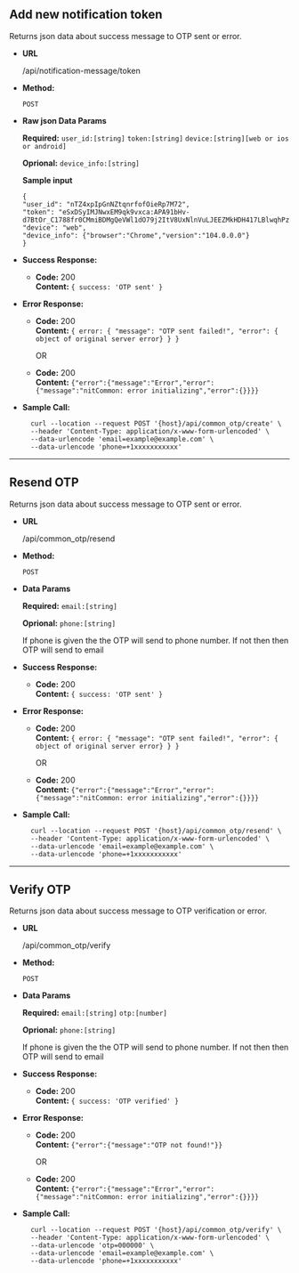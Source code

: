 **Add new notification token**
----
  Returns json data about success message to OTP sent or error.

* **URL**

  /api/notification-message/token

* **Method:**

  `POST`
  

* **Raw json Data Params**

    **Required:**
    `user_id:[string]`
    `token:[string]`
    `device:[string][web or ios or android]`

    **Oprional:**
    `device_info:[string]`

    **Sample input**
    ```
    {
    "user_id": "nTZ4xpIpGnNZtqnrfofOieRp7M72",
    "token": "eSxDSyIMJNwxEM9qk9vxca:APA91bHv-d7BtOr_C1788fr0CMmiBDMgQeVWl1dO79j2ItV8UxNlnVuLJEEZMkHDH417LBlwqhPzjAiloWGaWlu88KFZUJYbZ8VR2nIiL4EZpF5tod5iWdGnkwvKFMZStmwK_q5pi1Rg1",
    "device": "web",
    "device_info": {"browser":"Chrome","version":"104.0.0.0"}
    }
    ```

  

* **Success Response:**

  * **Code:** 200 <br />
    **Content:** `{ success: 'OTP sent' }`
 
* **Error Response:**

  * **Code:** 200  <br />
    **Content:** `{
                    error: {
                        "message": "OTP sent failed!",
                        "error": { object of original server error}
                    }
                }`

    OR 

  * **Code:** 200  <br />
    **Content:** `{"error":{"message":"Error","error":{"message":"nitCommon: error initializing","error":{}}}}`



* **Sample Call:**

  ```
    curl --location --request POST '{host}/api/common_otp/create' \
    --header 'Content-Type: application/x-www-form-urlencoded' \
    --data-urlencode 'email=example@example.com' \
    --data-urlencode 'phone=+1xxxxxxxxxxx'
  ```
----


**Resend OTP**
----
 Returns json data about success message to OTP sent or error.

* **URL**

  /api/common_otp/resend

* **Method:**

  `POST`
  

* **Data Params**

    **Required:**
    `email:[string]`

    **Oprional:**
    `phone:[string]`

  If phone is given the the OTP will send to phone number. If not then then OTP will send to email

* **Success Response:**

  * **Code:** 200 <br />
    **Content:** `{ success: 'OTP sent' }`
 
* **Error Response:**

  * **Code:** 200  <br />
    **Content:** `{
                    error: {
                        "message": "OTP sent failed!",
                        "error": { object of original server error}
                    }
                }`
    
    OR

  * **Code:** 200  <br />
    **Content:** `{"error":{"message":"Error","error":{"message":"nitCommon: error initializing","error":{}}}}`

* **Sample Call:**

  ```
    curl --location --request POST '{host}/api/common_otp/resend' \
    --header 'Content-Type: application/x-www-form-urlencoded' \
    --data-urlencode 'email=example@example.com' \
    --data-urlencode 'phone=+1xxxxxxxxxxx'
  ```
----
  

**Verify OTP**
----
 Returns json data about success message to OTP verification or error.

* **URL**

  /api/common_otp/verify

* **Method:**

  `POST`
  

* **Data Params**

    **Required:**
    `email:[string]`
    `otp:[number]`

    **Oprional:**
    `phone:[string]`

  If phone is given the the OTP will send to phone number. If not then then OTP will send to email

* **Success Response:**

  * **Code:** 200 <br />
    **Content:** `{ success: 'OTP verified' }`
 
* **Error Response:**

  * **Code:** 200  <br />
    **Content:** `{"error":{"message":"OTP not found!"}}`


    OR

  * **Code:** 200  <br />
    **Content:** `{"error":{"message":"Error","error":{"message":"nitCommon: error initializing","error":{}}}}`

* **Sample Call:**

  ```
    curl --location --request POST '{host}/api/common_otp/verify' \
    --header 'Content-Type: application/x-www-form-urlencoded' \
    --data-urlencode 'otp=000000' \
    --data-urlencode 'email=example@example.com' \
    --data-urlencode 'phone=+1xxxxxxxxxxx'
  ```

